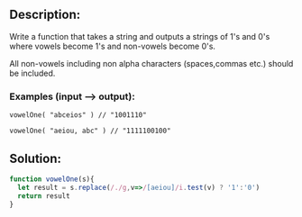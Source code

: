 ## Description:

Write a function that takes a string and outputs a strings of 1's and 0's where vowels become 1's and non-vowels become 0's.

All non-vowels including non alpha characters (spaces,commas etc.) should be included.

### Examples (input --> output):
```
vowelOne( "abceios" ) // "1001110"

vowelOne( "aeiou, abc" ) // "1111100100"
```

 ## Solution:
 
```javascript
function vowelOne(s){
  let result = s.replace(/./g,v=>/[aeiou]/i.test(v) ? '1':'0')
  return result
}
```